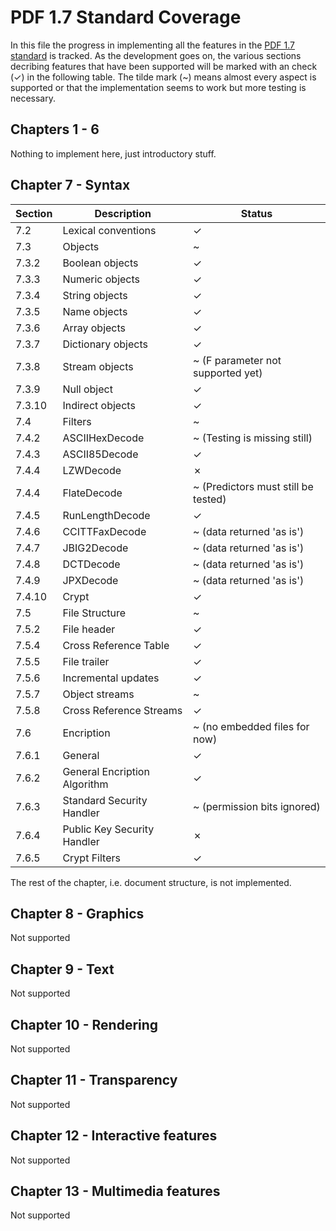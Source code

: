 # PDF 1.7 Standard Coverage

In this file the progress in implementing all the features in the [PDF 1.7 standard](http://wwwimages.adobe.com/www.adobe.com/content/dam/acom/en/devnet/pdf/pdfs/PDF32000_2008.pdf) is tracked.
As the development goes on, the various sections decribing features that have been supported will be marked with an check (✓) in the following table.
The tilde mark (~) means almost every aspect is supported or that the implementation seems to work but more testing is necessary.

## Chapters 1 - 6

Nothing to implement here, just introductory stuff.

## Chapter 7 - Syntax

| Section           | Description                     | Status                                 |
| ----------------- | ------------------------------- | -------------------------------------- |
| 7.2               | Lexical conventions             | ✓                                      |
| 7.3               | Objects                         | ~                                      |
| 7.3.2             | Boolean objects                 | ✓                                      |
| 7.3.3             | Numeric objects                 | ✓                                      |
| 7.3.4             | String objects                  | ✓                                      |
| 7.3.5             | Name objects                    | ✓                                      |
| 7.3.6             | Array objects                   | ✓                                      |
| 7.3.7             | Dictionary objects              | ✓                                      |
| 7.3.8             | Stream objects                  | ~ (F parameter not supported yet)      |
| 7.3.9             | Null object                     | ✓                                      |
| 7.3.10            | Indirect objects                | ✓                                      |
| 7.4               | Filters                         | ~                                      |
| 7.4.2             | ASCIIHexDecode                  | ~ (Testing is missing still)           |
| 7.4.3             | ASCII85Decode                   | ✓                                      |
| 7.4.4             | LZWDecode                       | ✗                                      |
| 7.4.4             | FlateDecode                     | ~ (Predictors must still be tested)    |
| 7.4.5             | RunLengthDecode                 | ✓                                      |
| 7.4.6             | CCITTFaxDecode                  | ~ (data returned 'as is')              |
| 7.4.7             | JBIG2Decode                     | ~ (data returned 'as is')              |
| 7.4.8             | DCTDecode                       | ~ (data returned 'as is')              |
| 7.4.9             | JPXDecode                       | ~ (data returned 'as is')              |
| 7.4.10            | Crypt                           | ✓                                      |
| 7.5               | File Structure                  | ~                                      |
| 7.5.2             | File header                     | ✓                                      |
| 7.5.4             | Cross Reference Table           | ✓                                      |
| 7.5.5             | File trailer                    | ✓                                      |
| 7.5.6             | Incremental updates             | ✓                                      |
| 7.5.7             | Object streams                  | ~                                      |
| 7.5.8             | Cross Reference Streams         | ✓                                      |
| 7.6               | Encription                      | ~ (no embedded files for now)          |
| 7.6.1             | General                         | ✓                                      |
| 7.6.2             | General Encription Algorithm    | ✓                                      |
| 7.6.3             | Standard Security Handler       | ~ (permission bits ignored)            |
| 7.6.4             | Public Key Security Handler     | ✗                                      |
| 7.6.5             | Crypt Filters                   | ✓                                      |

The rest of the chapter, i.e. document structure, is not implemented.

## Chapter 8 - Graphics

Not supported

## Chapter 9 - Text

Not supported

## Chapter 10 - Rendering

Not supported

## Chapter 11 - Transparency

Not supported


## Chapter 12 - Interactive features

Not supported

## Chapter 13 - Multimedia features

Not supported